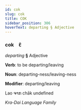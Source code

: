 ```yaml
---
id: cok
slug: cok
title: COK
sidebar_position: 306
hoverText: departing § Adjective
---
```


### cok&emsp;<span kind="abugida">ꞇ̑</span>

*departing* **§** Adjective

**Verb**: to be departing/leaving

**Noun**: departing-ness/leaving-ness

**Modifier**: departing/leaving

Lao ຈາກ chāk undefined

*Kra-Dai Language Family*